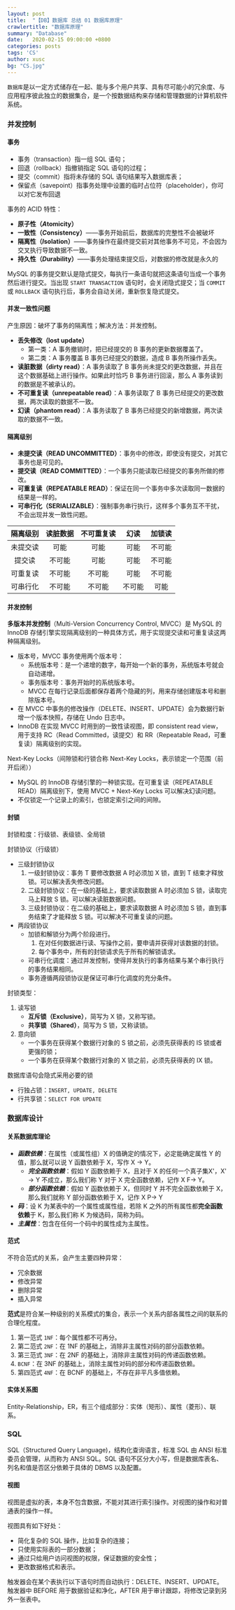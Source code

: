 ```yaml
---
layout: post
title:  "【DB】数据库 总结 01 数据库原理"
crawlertitle: "数据库原理"
summary: "Database"
date:   2020-02-15 09:00:00 +0800
categories: posts
tags: 'CS'
author: xusc
bg: "CS.jpg"
---
```


`数据库`是以一定方式储存在一起、能与多个用户共享、具有尽可能小的冗余度、与应用程序彼此独立的数据集合，是一个按数据结构来存储和管理数据的计算机软件系统。

### 并发控制

#### 事务
- 事务（transaction）指一组 SQL 语句；
- 回退（rollback）指撤销指定 SQL 语句的过程；
- 提交（commit）指将未存储的 SQL 语句结果写入数据库表；
- 保留点（savepoint）指事务处理中设置的临时占位符（placeholder），你可以对它发布回退

事务的 ACID 特性：
- **原子性（*A*tomicity）**
- **一致性（*C*onsistency）**——事务开始前后，数据库的完整性不会被破坏
- **隔离性（*I*solation）**——事务操作在最终提交前对其他事务不可见，不会因为交叉执行导致数据不一致。
- **持久性（*D*urability）**——事务处理结束提交后，对数据的修改就是永久的

MySQL 的事务提交默认是隐式提交，每执行一条语句就把这条语句当成一个事务然后进行提交。当出现 `START TRANSACTION` 语句时，会关闭隐式提交；当 `COMMIT` 或 `ROLLBACK` 语句执行后，事务会自动关闭，重新恢复隐式提交。

#### 并发一致性问题
产生原因：破坏了事务的隔离性；解决方法：并发控制。
- **丢失修改（lost update）**
  - 第一类：A 事务撤销时，把已经提交的 B 事务的更新数据覆盖了。
  - 第二类：A 事务覆盖 B 事务已经提交的数据，造成 B 事务所操作丢失。
- **读脏数据（dirty read）**：A 事务读取了 B 事务尚未提交的更改数据，并且在这个数据基础上进行操作。如果此时恰巧 B 事务进行回滚，那么 A 事务读到的数据是不被承认的。
- **不可重复读（unrepeatable read）**：A 事务读取了 B 事务已经提交的更改数据，两次读取的数据不一致。
- **幻读（phantom read）**：A 事务读取了 B 事务已经提交的新增数据，两次读取的数据不一致。

#### 隔离级别
- **未提交读（READ UNCOMMITTED）**：事务中的修改，即使没有提交，对其它事务也是可见的。
- **提交读（READ COMMITTED）**：一个事务只能读取已经提交的事务所做的修改。
- **可重复读（REPEATABLE READ）**：保证在同一个事务中多次读取同一数据的结果是一样的。
- **可串行化（SERIALIZABLE）**：强制事务串行执行，这样多个事务互不干扰，不会出现并发一致性问题。

隔离级别|读脏数据|不可重复读|幻读|加锁读
:-:|:-:|:-:|:-:|:-:
未提交读|可能|可能|可能|不可能
提交读|不可能|可能|可能|不可能
可重复读|不可能|不可能|可能|不可能
可串行化|不可能|不可能|不可能|可能

#### 并发控制
**多版本并发控制**（Multi-Version Concurrency Control, MVCC）是 MySQL 的 InnoDB 存储引擎实现隔离级别的一种具体方式，用于实现提交读和可重复读这两种隔离级别。
- 版本号，MVCC 事务使用两个版本号：
  - 系统版本号：是一个递增的数字，每开始一个新的事务，系统版本号就会自动递增。
  - 事务版本号：事务开始时的系统版本号。
  - MVCC 在每行记录后面都保存着两个隐藏的列，用来存储创建版本号和删除版本号。
- 在 MVCC 中事务的修改操作（DELETE、INSERT、UPDATE）会为数据行新增一个版本快照，存储在 Undo 日志中。
- InnoDB 在实现 MVCC 时用到的一致性读视图，即 consistent read view，用于支持 RC（Read Committed，读提交）和 RR（Repeatable Read，可重复读）隔离级别的实现。

Next-Key Locks（间隙锁和行锁合称 Next-Key Locks，表示锁定一个范围（前开后闭））
- MySQL 的 InnoDB 存储引擎的一种锁实现。在可重复读（REPEATABLE READ）隔离级别下，使用 MVCC + Next-Key Locks 可以解决幻读问题。
- 不仅锁定一个记录上的索引，也锁定索引之间的间隙。

#### 封锁
封锁粒度：行级锁、表级锁、全局锁

封锁协议（行级锁）
- 三级封锁协议
  1. 一级封锁协议：事务 T 要修改数据 A 时必须加 X 锁，直到 T 结束才释放锁。可以解决丢失修改问题。
  2. 二级封锁协议：在一级的基础上，要求读取数据 A 时必须加 S 锁，读取完马上释放 S 锁。可以解决读脏数据问题。
  3. 三级封锁协议：在二级的基础上，要求读取数据 A 时必须加 S 锁，直到事务结束了才能释放 S 锁。可以解决不可重复读的问题。
- 两段锁协议
  - 加锁和解锁分为两个阶段进行。
    1. 在对任何数据进行读、写操作之前，要申请并获得对该数据的封锁。
    2. 每个事务中，所有的封锁请求先于所有的解锁请求。
  - 可串行化调度：通过并发控制，使得并发执行的事务结果与某个串行执行的事务结果相同。
  - 事务遵循两段锁协议是保证可串行化调度的充分条件。

封锁类型：
1. 读写锁
   - **互斥锁（Exclusive）**，简写为 X 锁，又称写锁。
   - **共享锁（Shared）**，简写为 S 锁，又称读锁。
2. 意向锁
   - 一个事务在获得某个数据行对象的 S 锁之前，必须先获得表的 IS 锁或者更强的锁；
   - 一个事务在获得某个数据行对象的 X 锁之前，必须先获得表的 IX 锁。

数据库语句会隐式采用必要的锁
- 行独占锁：`INSERT, UPDATE, DELETE`
- 行共享锁：`SELECT FOR UPDATE`







### 数据库设计

#### 关系数据库理论
- ***函数依赖***：在属性（或属性组）X 的值确定的情况下，必定能确定属性 Y 的值，那么就可以说 Y 函数依赖于 X，写作 X -> Y。
  - ***完全函数依赖***：假如 Y 函数依赖于 X，且对于 X 的任何一个真子集X'，X' -> Y 不成立，那么我们称 Y 对于 X 完全函数依赖，记作 X F-> Y。
  - ***部分函数依赖***：假如 Y 函数依赖于 X，但同时 Y 并不完全函数依赖于 X，那么我们就称 Y 部分函数依赖于 X，记作 X P-> Y
- ***码***：设 K 为某表中的一个属性或属性组，若除 K 之外的所有属性都**完全函数依赖**于 K，那么我们称 K 为候选码，简称为码。
- ***主属性***：包含在任何一个码中的属性成为主属性。

#### 范式
不符合范式的关系，会产生主要四种异常：
- 冗余数据
- 修改异常
- 删除异常
- 插入异常

**范式**是符合某一种级别的关系模式的集合，表示一个关系内部各属性之间的联系的合理化程度。

1. 第一范式 `1NF`：每个属性都不可再分。
2. 第二范式 `2NF`：在 1NF 的基础上，消除非主属性对码的部分函数依赖。
3. 第三范式 `3NF`：在 2NF 的基础上，消除非主属性对码的传递函数依赖。
4. `BCNF`：在 3NF 的基础上，消除主属性对码的部分和传递函数依赖。
5. 第四范式 `4NF`：在 BCNF 的基础上，不存在非平凡多值依赖。

#### 实体关系图
Entity-Relationship，ER，有三个组成部分：实体（矩形）、属性（菱形）、联系。



### SQL
SQL（Structured Query Language)，结构化查询语言，标准 SQL 由 ANSI 标准委员会管理，从而称为 ANSI SQL。SQL 语句不区分大小写，但是数据库表名、列名和值是否区分依赖于具体的 DBMS 以及配置。

#### 视图
视图是虚拟的表，本身不包含数据，不能对其进行索引操作。对视图的操作和对普通表的操作一样。

视图具有如下好处：
- 简化复杂的 SQL 操作，比如复杂的连接；
- 只使用实际表的一部分数据；
- 通过只给用户访问视图的权限，保证数据的安全性；
- 更改数据格式和表示。

触发器会在某个表执行以下语句时而自动执行：DELETE、INSERT、UPDATE。触发器中 BEFORE 用于数据验证和净化，AFTER 用于审计跟踪，将修改记录到另外一张表中。



